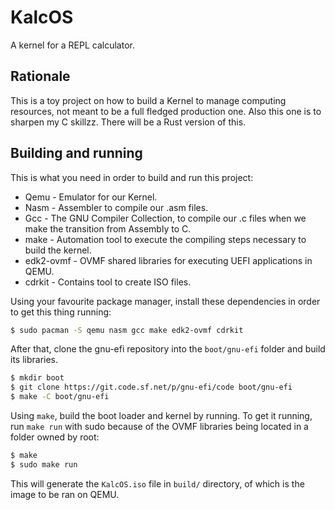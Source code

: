 # KalcOS
A kernel for a REPL calculator.

## Rationale
This is a toy project on how to build a Kernel to manage computing resources, not meant to be a full fledged production
one. Also this one is to sharpen my C skillzz. There will be a Rust version of this.

## Building and running
This is what you need in order to build and run this project:
- Qemu - Emulator for our Kernel.
- Nasm - Assembler to compile our .asm files.
- Gcc - The GNU Compiler Collection, to compile our .c files when we make the transition from Assembly to C.
- make - Automation tool to execute the compiling steps necessary to build the kernel.
- edk2-ovmf - OVMF shared libraries for executing UEFI applications in QEMU.
- cdrkit - Contains tool to create ISO files.

Using your favourite package manager, install these dependencies in order to get this thing running:
```bash
$ sudo pacman -S qemu nasm gcc make edk2-ovmf cdrkit
```
After that, clone the gnu-efi repository into the `boot/gnu-efi` folder and build its libraries.

```bash
$ mkdir boot
$ git clone https://git.code.sf.net/p/gnu-efi/code boot/gnu-efi
$ make -C boot/gnu-efi
```

Using `make`, build the boot loader and kernel by running. To get it running, run `make run` with sudo
because of the OVMF libraries being located in a folder owned by root:
```bash
$ make
$ sudo make run
```

This will generate the `KalcOS.iso` file in `build/` directory, of which is the image to be ran on QEMU.
